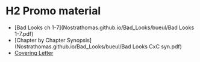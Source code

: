 # H2 Promo material
- [Bad Looks ch 1-7](Nostrathomas.github.io/Bad_Looks/bueul/Bad Looks 1-7.pdf)
- [Chapter by Chapter Synopsis](Nostrathomas.github.io/Bad_Looks/bueul/Bad Looks CxC syn.pdf)
- [Covering Letter](Nostrathomas0.github.io/synopsis/Covering)
